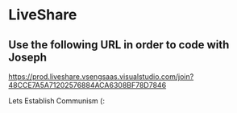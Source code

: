 # LiveShare

## Use the following URL in order to code with Joseph

https://prod.liveshare.vsengsaas.visualstudio.com/join?48CCE7A5A71202576884ACA6308BF78D7846

Lets Establish Communism (: